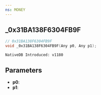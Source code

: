 ```yaml
---
ns: MONEY
---
```

## _0x31BA138F6304FB9F

```c
// 0x31BA138F6304FB9F
void _0x31BA138F6304FB9F(Any p0, Any p1);
```

```
NativeDB Introduced: v1180
```

## Parameters
* **p0**:
* **p1**:
